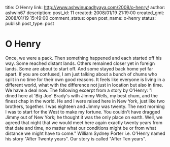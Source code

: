 title: O Henry
link: http://www.ashwinupadhyaya.com/2008/o-henry/
author: ashwin67
description: 
post_id: 11
created: 2008/01/19 21:19:00
created_gmt: 2008/01/19 15:49:00
comment_status: open
post_name: o-henry
status: publish
post_type: post

# O Henry

Once, we were a pack. Then something happened and each started off his way. Some reached distant lands. Others remained closer yet in foreign lands. Some are about to start off. And some stayed back home yet far apart. If you are confused, I am just talking about a bunch of chums who split in no time for their own good reasons. It feels like everyone is living in a different world, what with the difference not just in location but also in time. We have a deal now. The following excerpt from a story by O'Henry: "I dined here at 'Big Joe' Brady's with Jimmy Wells, my best chum, and the finest chap in the world. He and I were raised here in New York, just like two brothers, together. I was eighteen and Jimmy was twenty. The next morning I was to start for the West to make my fortune. You couldn't have dragged Jimmy out of New York; he thought it was the only place on earth. Well, we agreed that night that we would meet here again exactly twenty years from that date and time, no matter what our conditions might be or from what distance we might have to come." William Sydney Porter i.e. O'Henry named his story "After Twenty years". Our story is called "After Ten years".